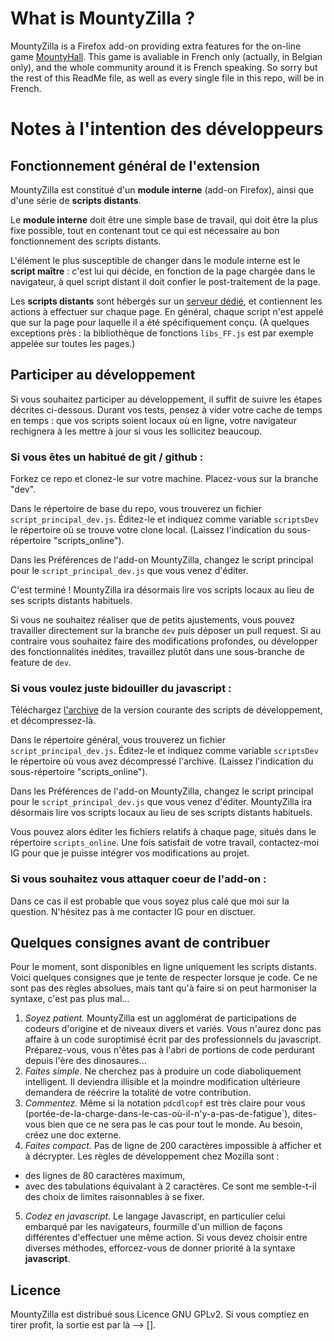 # What is MountyZilla ?

MountyZilla is a Firefox add-on providing extra features for
the on-line game [MountyHall](http://www.mountyhall.com/).
This game is avaliable in French only (actually, in Belgian only),
and the whole community around it is French speaking.
So sorry but the rest of this ReadMe file,
as well as every single file in this repo, will be in French.


# Notes à l'intention des développeurs

## Fonctionnement général de l'extension

MountyZilla est constitué d'un __module interne__ (add-on Firefox),
ainsi que d'une série de __scripts distants__.

Le __module interne__ doit être une simple base de travail,
qui doit être la plus fixe possible,
tout en contenant tout ce qui est nécessaire au bon fonctionnement
des scripts distants.

L'élément le plus susceptible de changer dans le module interne est
le __script maître__ : c'est lui qui décide,
en fonction de la page chargée dans le navigateur,
à quel script distant il doit confier le post-traitement de la page.

Les __scripts distants__ sont hébergés sur
un [serveur dédié](http://mountyzilla.tilk.info/),
et contiennent les actions à effectuer sur chaque page.
En général, chaque script n'est appelé que sur la page
pour laquelle il a été spécifiquement conçu.
(À quelques exceptions près : la bibliothèque de fonctions `libs_FF.js`
est par exemple appelée sur toutes les pages.)


## Participer au développement

Si vous souhaitez participer au développement, il suffit de suivre les étapes
décrites ci-dessous. Durant vos tests, pensez à vider votre cache
de temps en temps : que vos scripts soient locaux où en ligne,
votre navigateur rechignera à les mettre à jour si vous les sollicitez beaucoup.

### Si vous êtes un habitué de git / github :

Forkez ce repo et clonez-le sur votre machine.
Placez-vous sur la branche "dev".

Dans le répertoire de base du repo, vous trouverez un fichier
`script_principal_dev.js`. Éditez-le et indiquez comme variable `scriptsDev`
le répertoire où se trouve votre clone local.
(Laissez l'indication du sous-répertoire "scripts_online").

Dans les Préférences de l'add-on MountyZilla, changez le script principal
pour le `script_principal_dev.js` que vous venez d'éditer.

C'est terminé ! MountyZilla ira désormais lire vos scripts locaux au lieu
de ses scripts distants habituels.

Si vous ne souhaitez réaliser que de petits ajustements, vous pouvez travailler
directement sur la branche `dev` puis déposer un pull request.
Si au contraire vous souhaitez faire des modifications profondes,
ou développer des fonctionnalités inédites, travaillez plutôt dans une
sous-branche de feature de `dev`.

### Si vous voulez juste bidouiller du javascript :

Téléchargez
[l'archive](https://github.com/Mountyzilla/mountyzilla/archive/dev.zip)
de la version courante des scripts de développement, et décompressez-là.

Dans le répertoire général, vous trouverez un fichier
`script_principal_dev.js`. Éditez-le et indiquez comme variable `scriptsDev`
le répertoire où vous avez décompressé l'archive.
(Laissez l'indication du sous-répertoire "scripts_online").

Dans les Préférences de l'add-on MountyZilla, changez le script principal
pour le `script_principal_dev.js` que vous venez d'éditer. MountyZilla ira
désormais lire vos scripts locaux au lieu de ses scripts distants habituels.

Vous pouvez alors éditer les fichiers relatifs à chaque page, situés dans le
répertoire `scripts_online`. Une fois satisfait de votre travail,
contactez-moi IG pour que je puisse intégrer vos modifications au projet.

### Si vous souhaitez vous attaquer coeur de l'add-on :

Dans ce cas il est probable que vous soyez plus calé que moi sur la question.
N'hésitez pas à me contacter IG pour en disctuer.


## Quelques consignes avant de contribuer

Pour le moment, sont disponibles en ligne uniquement les scripts distants.
Voici quelques consignes que je tente de respecter lorsque je code.
Ce ne sont pas des règles absolues, mais tant qu'à faire
si on peut harmoniser la syntaxe, c'est pas plus mal...

1. _Soyez patient._
MountyZilla est un agglomérat de participations de codeurs d'origine et
de niveaux divers et variés.
Vous n'aurez donc pas affaire à un code suroptimisé écrit par
des professionnels du javascript.
Préparez-vous, vous n'êtes pas à l'abri de portions de code
perdurant depuis l'ère des dinosaures...
2. _Faites simple._
Ne cherchez pas à produire un code diaboliquement intelligent.
Il deviendra illisible et la moindre modification ultérieure
demandera de réécrire la totalité de votre contribution.
3. _Commentez._
Même si la notation `pdcdlcopf` est très claire pour vous
(portée-de-la-charge-dans-le-cas-où-il-n'y-a-pas-de-fatigue`),
dites-vous bien que ce ne sera pas le cas pour tout le monde.
Au besoin, créez une doc externe.
4. _Faites compact._
Pas de ligne de 200 caractères impossible à afficher et à décrypter.
Les règles de développement chez Mozilla sont :
 * des lignes de 80 caractères maximum,
 * avec des tabulations équivalant à 2 caractères.
Ce sont me semble-t-il des choix de limites raisonnables à se fixer.
5. _Codez en javascript._
Le langage Javascript, en particulier celui embarqué par les navigateurs,
fourmille d'un million de façons différentes d'effectuer une même action.
Si vous devez choisir entre diverses méthodes,
efforcez-vous de donner priorité à la syntaxe __javascript__.


## Licence

MountyZilla est distribué sous Licence GNU GPLv2.
Si vous comptiez en tirer profit, la sortie est par là --> [].
